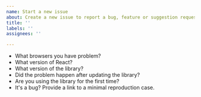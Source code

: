 ```yaml
---
name: Start a new issue
about: Create a new issue to report a bug, feature or suggestion requests.
title: ''
labels: ''
assignees: ''

---
```


<!--
Please answer the following questions to help us to identify your problem.
-->

- What browsers you have problem?
- What version of React?
- What version of the library?
- Did the problem happen after updating the library?
- Are you using the library for the first time?
- It's a bug? Provide a link to a minimal reproduction case.
